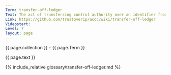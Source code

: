 ```yaml
---
Term: transfer-off-ledger
Text: The act of transferring control authority over an identifier from a ledger (or blockchain) to the native verifiable KERI data structure KEL
Link: https://github.com/trustoverip/acdc/wiki/transfer-off-ledger
Videostart: 
Level: 7
layout: page
---
```


{{ page.collection }} - {{ page.Term }}

   {{ page.text }}

{% include_relative glossary/transfer-off-ledger.md %}
